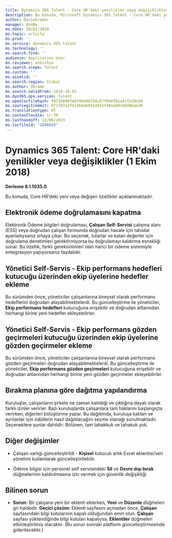 ```yaml
---
title: Dynamics 365 Talent - Core HR'daki yenilikler veya değişiklikler (1 Ekim 2018)
description: Bu konuda, Microsoft Dynamics 365 Talent - Core HR'daki yeni veya değişen özellikler açıklanmaktadır.
author: Darinkramer
manager: AnnBe
ms.date: 10/01/2018
ms.topic: article
ms.prod: ''
ms.service: dynamics-365-talent
ms.technology: ''
ms.search.form: ''
audience: Application User
ms.reviewer: anbichse
ms.search.scope: Talent
ms.custom: ''
ms.assetid: ''
ms.search.region: Global
ms.author: dkrame
ms.search.validFrom: 2018-10-01
ms.dyn365.ops.version: Talent
ms.openlocfilehash: f872b0907e0f48e0b734c87f0b8fb1a4cfe20cb0
ms.sourcegitcommit: 871707a3fd236da693a3d51f401eb0cb9d4bae39
ms.translationtype: HT
ms.contentlocale: tr-TR
ms.lasthandoff: 12/06/2019
ms.locfileid: "2896693"
---
```

# <a name="whats-new-or-changed-in-dynamics-365-talent-core-hr-october-1-2018"></a>Dynamics 365 Talent: Core HR'daki yenilikler veya değişiklikler (1 Ekim 2018)

**Derleme 8.1.1035.0**

Bu konuda, Core HR'deki yeni veya değişen özellikler açıklanmaktadır.

## <a name="turn-off-electronic-payment-validation"></a>Elektronik ödeme doğrulamasını kapatma

Elektronik Ödeme bilgileri doğrulaması, **Çalışan Self-Servisi** çalışma alanı (ESS) veya doğrudan çalışan formunda doğrudan havale için tahsilat ayarladıysanız ortaya çıkar. Bu seçenek, tutarlar ve kalan değerler için doğrulama denetimleri gerektirmiyorsa bu doğrulamayı kaldırma esnekliği sunar. Bu özellik, farklı gereksinimleri olan harici bir ödeme sistemiyle entegrasyon yapıyorsanız faydalıdır.

## <a name="manager-self-service---add-goals-for-team-members-through-the-team-performance-goals-tile"></a>Yönetici Self-Servis - Ekip performans hedefleri kutucuğu üzerinden ekip üyelerine hedefler ekleme

Bu sürümden önce, yöneticiler çalışanlarına bireysel olarak performans hedeflerini doğrudan atayabilmektelerdi. Bu güncelleştirme ile yöneticiler, **Ekip performans hedefleri** kutucuğuna erişebilir ve doğrudan altlarından herhangi birine yeni hedefler ekleyebilirler.

## <a name="manager-self-service---add-reviews-for-team-members-through-the-team-performance-reviews-tile"></a>Yönetici Self-Servis - Ekip performans gözden geçirmeleri kutucuğu üzerinden ekip üyelerine gözden geçirmeler ekleme

Bu sürümden önce, yöneticiler çalışanlarına bireysel olarak performans gözden geçirmeleri doğrudan atayabilmektelerdi. Bu güncelleştirme ile yöneticiler, **Ekip performans gözden geçirmeleri** kutucuğuna erişebilir ve doğrudan altlarından herhangi birine yeni gözden geçirmeler ekleyebilirler.

## <a name="configure-proration-options-by-leave-plan"></a>Bırakma planına göre dağıtma yapılandırma

Kuruluşlar, çalışanların şirkete ne zaman katıldığı ve çıktığına dayalı olarak farklı izinler verirler. Bazı kuruluşlarda çalışanlara tam haklarını başlangıçta verirken, diğerleri bölüştürme yapar. Bu dağıtımda, kuruluşa katılan ve ayrılanlar için ödüllerin nasıl dağıtılacağını seçme olanağı sunulmaktadır. Seçeneklere şunlar dahildir: Bölünen, tam tahakkuk ve tahakuk yok.

## <a name="other-changes"></a>Diğer değişimler

-   Çalışan varlığı güncelleştirildi - **Kişisel** kutucuk artık Excel eklentisi/veri yönetimi kullanılarak güncelleştirilebilir.

-   Ödeme bilgisi için personel self servisindeki **Sil** ve **Devre dışı bırak** düğmelerinin kaldırılmasına izin vermek için güvenlik değişikliği.

## <a name="known-issue"></a>Bilinen sorun

-   **Sorun:** Bir çalışana yeni bir eklenti eklerken, **Yeni** ve **Düzenle** düğmeleri gri haldedir. **Geçici çözüm:** Eklenti sayfasını açmadan önce, **Çalışan** sayfasındaki bilgi kutularının kapalı olduğundan emin olun. **Çalışan** sayfası yüklendiğinde bilgi kutuları kapalıysa, **Eklentiler** düğmeleri etkinleştirilmiş olacaktır. (Bu sorun sonraki platform güncelleştirmesinde giderilecektir.)

